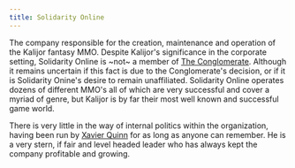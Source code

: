 ```yaml
---
title: Solidarity Online
---
```


The company responsible for the creation, maintenance and operation of the
Kalijor fantasy MMO. Despite Kalijor's significance in the corporate setting,
Solidarity Online is ~not~ a member of [The Conglomerate](../the_conglomerate).
Although it remains uncertain if this fact is due to the Conglomerate's
decision, or if it is Solidarity Onine's desire to remain unaffiliated.
Solidarity Online operates dozens of different MMO's all of which are very
successful and cover a myriad of genre, but Kalijor is by far their most well
known and successful game world.

There is very little in the way of internal politics within the organization,
having been run by [Xavier Quinn](../../people-future/xavier_quinn) for as long
as anyone can remember. He is a very stern, if fair and level headed leader who
has always kept the company profitable and growing.
